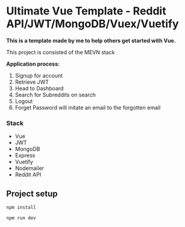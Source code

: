 # Ultimate Vue Template - Reddit API/JWT/MongoDB/Vuex/Vuetify

**This is a template made by me to help others get started with Vue.**
<p>This project is consisted of the MEVN stack</p>
<b>Application process:</b>


1. Signup for account
2. Retrieve JWT
3. Head to Dashboard
  1. Search for Subreddits on search
4. Logout
5. Forget Password will initate an email to the forgotten email


### Stack

* Vue
* JWT
* MongoDB
* Express
* Vuetify
* Nodemailer
* Reddit API




## Project setup
```
npm install
```
```
npm run dev
```
